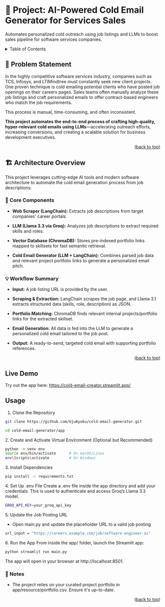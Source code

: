<a id="readme-top"></a>



# :rocket: Project: AI-Powered Cold Email Generator for Services Sales 
Automates personalized cold outreach using job listings and LLMs to boost sales pipeline for software services companies.



<!-- TABLE OF CONTENTS -->
<details>
  <summary>Table of Contents</summary>
  <ol>
    <li>
      <a href="#problem-statement">Problem Statement</a>
    </li>
    <li>
      <a href="#architecture-overview">Architecture Overview</a>
      <ul>
        <li><a href="#core-components">Core Components</a></li>
        <li><a href="#workflow-summary">Workflow Summary</a></li>
      </ul>
    </li>
    <li><a href="#live-demo">Live Demo</a></li>
    <li><a href="#usage">Usage</a></li>
    <ul>
        <li><a href="#clone-repository">Clone the Repository</a></li>
        <li><a href="#activate-venv">Create and Activate Virtual Environment (Optional but Recommended)</a></li>
        <li><a href="#install-dependencies">Install Dependencies</a></li>
        <li><a href="#.env">Set Up .env File</a></li>
        <li><a href="#job-post-url">Update the Job Posting URL</a></li>
        <li><a href="#run-app">Run the App</a></li>
      </ul>
    <li><a href="#notes">Notes</a></li>

  </ol>
</details>


<!-- PROBLEM STATEMENT -->
<a id="problem-statement"></a>
## :jigsaw: Problem Statement
In the highly competitive software services industry, companies such as TCS, Infosys, and LTIMindtree must constantly seek new client projects. One proven technique is cold emailing potential clients who have posted job openings on their careers pages. Sales teams often manually analyze these job listings and craft personalized emails to offer contract-based engineers who match the job requirements.

This process is manual, time-consuming, and often inconsistent.

**This project automates the end-to-end process of crafting high-quality, hyper-relevant cold emails using LLMs**—accelerating outreach efforts, increasing conversions, and creating a scalable solution for business development executives.

<p align="right">(<a href="#readme-top">back to top</a>)</p>



<a id="architecture-overview"></a>
## :building_construction: Architecture Overview
This project leverages cutting-edge AI tools and modern software architecture to automate the cold email generation process from job descriptions:

<a id="core-components"></a>
### :wrench: Core Components
- **Web Scraper (LangChain):** Extracts job descriptions from target companies' career portals.

- **LLM (Llama 3.3 via Groq):** Analyzes job descriptions to extract required skills and roles.

- **Vector Database (ChromaDB):** Stores pre-indexed portfolio links mapped to skillsets for fast semantic retrieval.

- **Cold Email Generator (LLM + LangChain):** Combines parsed job data and relevant project portfolio links to generate a personalized email pitch.


<a id="workflow-summary"></a>
### :bulb: Workflow Summary
- **Input:** A job listing URL is provided by the user.

- **Scraping & Extraction:** LangChain scrapes the job page, and Llama 3.1 extracts structured data (skills, role, description) as JSON.

- **Portfolio Matching:** ChromaDB finds relevant internal projects/portfolio links for the extracted skillset.

- **Email Generation:** All data is fed into the LLM to generate a personalized cold email tailored to the job post.

- **Output:** A ready-to-send, targeted cold email with supporting portfolio references.

<p align="right">(<a href="#readme-top">back to top</a>)</p>

<a id="live-demo"></a>
## Live Demo
Try out the app here: https://cold-email-creator.streamlit.app/

<a id="usage"></a>
## Usage
<a id="clone-repository"></a>
1. Clone the Repository
```sh
git clone https://github.com/UjuAyoku/cold-email-generator.git

cd cold-email-generator/app
```

<a id="activate-venv"></a>
2. Create and Activate Virtual Environment (Optional but Recommended)
```sh
python -m venv env
source env/bin/activate      # On macOS/Linux
env\Scripts\activate         # On Windows
```


<a id="install-dependencies"></a>
3. Install Dependencies
```sh
pip install -r requirements.txt
```

<a id=".env"></a>
4. Set Up .env File
Create a .env file inside the app directory and add your credentials. This is used to authenticate and access Groq’s Llama 3.3 model.
```sh
GROQ_API_KEY=your_groq_api_key
```

<a id="job-post-url"></a>
5. Update the Job Posting URL
* Open main.py and update the placeholder URL to a valid job posting
```sh
url_input = "https://careers.example.com/job/software-engineer-ai"
```

<a id="run-app"></a>
6. Run the App
From inside the app/ folder, launch the Streamlit app:
```sh
python streamlit run main.py
```
The app will open in your browser at http://localhost:8501.



<a id="notes"></a>
### :pushpin: Notes
- The project relies on your curated project portfolio in app/resource/portfolio.csv. Ensure it's up-to-date.

<p align="right">(<a href="#readme-top">back to top</a>)</p>